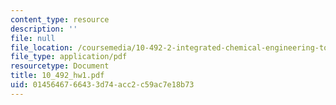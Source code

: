 ```yaml
---
content_type: resource
description: ''
file: null
file_location: /coursemedia/10-492-2-integrated-chemical-engineering-topics-i-introduction-to-biocatalysis-fall-2004/0145646766433d74acc2c59ac7e18b73_10_492_hw1.pdf
file_type: application/pdf
resourcetype: Document
title: 10_492_hw1.pdf
uid: 01456467-6643-3d74-acc2-c59ac7e18b73
---
```

